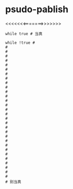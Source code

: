 # psudo-pablish
&lt;&lt;&lt;&lt;&lt;&lt;&lt;=======>>>>>>>

```
while true # 当真

while !true #
#
#
#
#
#
#
#
#
#
#
#
#
#
#
#
#
#
#
#
#
#
#
#
#
#
#
#
#
#
#
# 别当真
```
